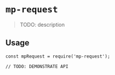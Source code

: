 # `mp-request`

> TODO: description

## Usage

```
const mpRequest = require('mp-request');

// TODO: DEMONSTRATE API
```

